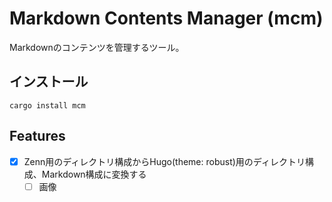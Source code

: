 
# Markdown Contents Manager (mcm)

Markdownのコンテンツを管理するツール。

## インストール

```shell
cargo install mcm
```

## Features
- [x] Zenn用のディレクトリ構成からHugo(theme: robust)用のディレクトリ構成、Markdown構成に変換する
    - [ ] 画像
